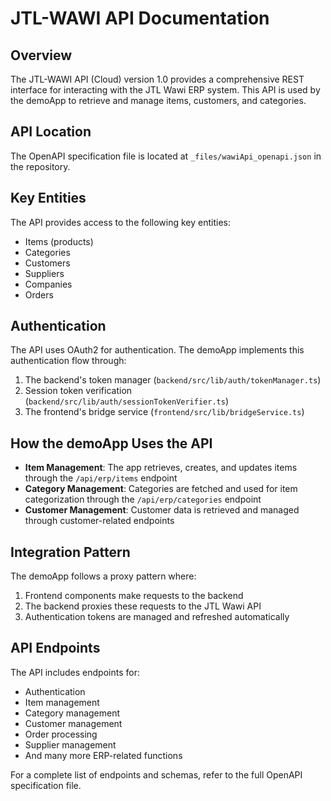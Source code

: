 # JTL-WAWI API Documentation

## Overview
The JTL-WAWI API (Cloud) version 1.0 provides a comprehensive REST interface for interacting with the JTL Wawi ERP system. This API is used by the demoApp to retrieve and manage items, customers, and categories.

## API Location
The OpenAPI specification file is located at `_files/wawiApi_openapi.json` in the repository.

## Key Entities
The API provides access to the following key entities:
- Items (products)
- Categories
- Customers
- Suppliers
- Companies
- Orders

## Authentication
The API uses OAuth2 for authentication. The demoApp implements this authentication flow through:
1. The backend's token manager (`backend/src/lib/auth/tokenManager.ts`)
2. Session token verification (`backend/src/lib/auth/sessionTokenVerifier.ts`)
3. The frontend's bridge service (`frontend/src/lib/bridgeService.ts`)

## How the demoApp Uses the API
- **Item Management**: The app retrieves, creates, and updates items through the `/api/erp/items` endpoint
- **Category Management**: Categories are fetched and used for item categorization through the `/api/erp/categories` endpoint
- **Customer Management**: Customer data is retrieved and managed through customer-related endpoints

## Integration Pattern
The demoApp follows a proxy pattern where:
1. Frontend components make requests to the backend
2. The backend proxies these requests to the JTL Wawi API
3. Authentication tokens are managed and refreshed automatically

## API Endpoints
The API includes endpoints for:
- Authentication
- Item management
- Category management
- Customer management
- Order processing
- Supplier management
- And many more ERP-related functions

For a complete list of endpoints and schemas, refer to the full OpenAPI specification file.
